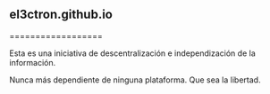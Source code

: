 ## el3ctron.github.io
==================

Esta es una iniciativa de descentralización e independización de la información.

Nunca más dependiente de ninguna plataforma. Que sea la libertad.



